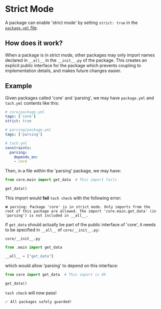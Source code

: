# Strict Mode

A package can enable 'strict mode' by setting `strict: true` in the [`package.yml` file](configuration.md#packageyml).

## How does it work?
When a package is in strict mode, other packages may only import names declared in `__all__` in the `__init__.py` of the package.
This creates an explicit public interface for the package which prevents coupling to implementation details, and makes future changes easier.

## Example

Given packages called 'core' and 'parsing', we may have `package.yml` and `tach.yml` contents like this:

```yaml
# core/package.yml
tags: ['core']
strict: true
```

```yaml
# parsing/package.yml
tags: ['parsing']
```


```yaml
# tach.yml
constraints:
  parsing:
    depends_on:
    - core
```

Then, in a file within the 'parsing' package, we may have:
```python
from core.main import get_data  # This import fails

get_data()
```

This import would **fail** `tach check` with the following error:
```shell
❌ parsing: Package 'core' is in strict mode. Only imports from the root of this package are allowed. The import 'core.main.get_data' (in 'parsing') is not included in __all__.
```

If `get_data` should actually be part of the public interface of 'core', it needs to be specified in `__all__` of `core/__init__.py`:

`core/__init__.py`
```python
from .main import get_data

__all__ = ["get_data"]
```

which would allow 'parsing' to depend on this interface:

```python
from core import get_data  # This import is OK

get_data()
```
`tach check` will now pass!
```bash
✅ All packages safely guarded!
```